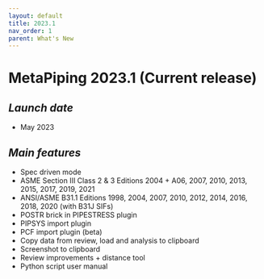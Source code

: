 ```yaml
---
layout: default
title: 2023.1
nav_order: 1
parent: What's New
---
```


# MetaPiping 2023.1 (Current release)

## *Launch date*

* May 2023

## *Main features*

* Spec driven mode
* ASME Section III Class 2 & 3 Editions 2004 + A06, 2007, 2010, 2013, 2015, 2017, 2019, 2021
* ANSI/ASME B31.1 Editions 1998, 2004, 2007, 2010, 2012, 2014, 2016, 2018, 2020 (with B31J SIFs)
* POSTR brick in PIPESTRESS plugin
* PIPSYS import plugin
* PCF import plugin (beta)
* Copy data from review, load and analysis to clipboard
* Screenshot to clipboard
* Review improvements + distance tool
* Python script user manual